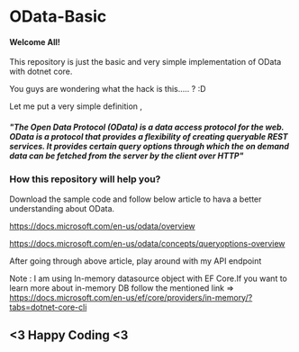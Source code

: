 # OData-Basic

#### Welcome All!

This repository is just the basic and very simple implementation of OData with dotnet core.

You guys are wondering what the hack is this..... ? :D

Let me put a very simple definition ,

##### "The Open Data Protocol (OData) is a data access protocol for the web. OData is a protocol that provides a flexibility of creating queryable REST services. It provides certain query options through which the on demand data can be fetched from the server by the client over HTTP"

### How this repository will help you?

Download the sample code and follow below article to hava a better understanding about OData.

https://docs.microsoft.com/en-us/odata/overview

https://docs.microsoft.com/en-us/odata/concepts/queryoptions-overview

After going through above article, play around with my API endpoint 

Note : I am using In-memory datasource object with EF Core.If you want to learn more about in-memory DB follow the mentioned link => https://docs.microsoft.com/en-us/ef/core/providers/in-memory/?tabs=dotnet-core-cli

## <3 Happy Coding <3



